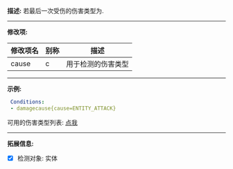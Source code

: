 **描述:** 若最后一次受伤的伤害类型为.

---

**修改项:**

| 修改项名  | 别称           | 描述                      |
| --------- | -------------- | ------------------------- |
| cause | c | 用于检测的伤害类型 |

---

**示例:**

```yaml
 Conditions:
 - damagecause{cause=ENTITY_ATTACK}
```

可用的伤害类型列表: [点我](/实体/伤害调整)

---

**拓展信息:**

- [x] 检测对象: 实体
